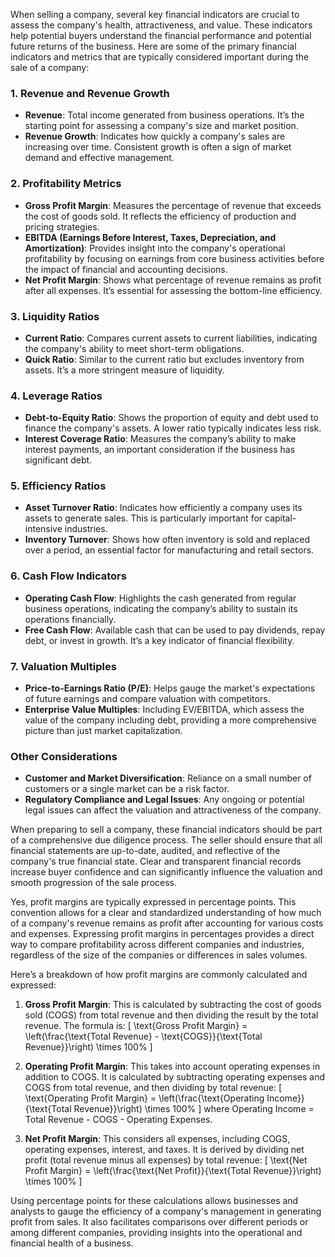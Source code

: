 When selling a company, several key financial indicators are crucial to assess the company's health, attractiveness, and value. These indicators help potential buyers understand the financial performance and potential future returns of the business. Here are some of the primary financial indicators and metrics that are typically considered important during the sale of a company:

### 1. **Revenue and Revenue Growth**
- **Revenue**: Total income generated from business operations. It’s the starting point for assessing a company's size and market position.
- **Revenue Growth**: Indicates how quickly a company's sales are increasing over time. Consistent growth is often a sign of market demand and effective management.

### 2. **Profitability Metrics**
- **Gross Profit Margin**: Measures the percentage of revenue that exceeds the cost of goods sold. It reflects the efficiency of production and pricing strategies.
- **EBITDA (Earnings Before Interest, Taxes, Depreciation, and Amortization)**: Provides insight into the company's operational profitability by focusing on earnings from core business activities before the impact of financial and accounting decisions.
- **Net Profit Margin**: Shows what percentage of revenue remains as profit after all expenses. It’s essential for assessing the bottom-line efficiency.

### 3. **Liquidity Ratios**
- **Current Ratio**: Compares current assets to current liabilities, indicating the company's ability to meet short-term obligations.
- **Quick Ratio**: Similar to the current ratio but excludes inventory from assets. It’s a more stringent measure of liquidity.

### 4. **Leverage Ratios**
- **Debt-to-Equity Ratio**: Shows the proportion of equity and debt used to finance the company's assets. A lower ratio typically indicates less risk.
- **Interest Coverage Ratio**: Measures the company’s ability to make interest payments, an important consideration if the business has significant debt.

### 5. **Efficiency Ratios**
- **Asset Turnover Ratio**: Indicates how efficiently a company uses its assets to generate sales. This is particularly important for capital-intensive industries.
- **Inventory Turnover**: Shows how often inventory is sold and replaced over a period, an essential factor for manufacturing and retail sectors.

### 6. **Cash Flow Indicators**
- **Operating Cash Flow**: Highlights the cash generated from regular business operations, indicating the company’s ability to sustain its operations financially.
- **Free Cash Flow**: Available cash that can be used to pay dividends, repay debt, or invest in growth. It’s a key indicator of financial flexibility.

### 7. **Valuation Multiples**
- **Price-to-Earnings Ratio (P/E)**: Helps gauge the market's expectations of future earnings and compare valuation with competitors.
- **Enterprise Value Multiples**: Including EV/EBITDA, which assess the value of the company including debt, providing a more comprehensive picture than just market capitalization.

### Other Considerations
- **Customer and Market Diversification**: Reliance on a small number of customers or a single market can be a risk factor.
- **Regulatory Compliance and Legal Issues**: Any ongoing or potential legal issues can affect the valuation and attractiveness of the company.

When preparing to sell a company, these financial indicators should be part of a comprehensive due diligence process. The seller should ensure that all financial statements are up-to-date, audited, and reflective of the company's true financial state. Clear and transparent financial records increase buyer confidence and can significantly influence the valuation and smooth progression of the sale process.

Yes, profit margins are typically expressed in percentage points. This convention allows for a clear and standardized understanding of how much of a company's revenue remains as profit after accounting for various costs and expenses. Expressing profit margins in percentages provides a direct way to compare profitability across different companies and industries, regardless of the size of the companies or differences in sales volumes.

Here’s a breakdown of how profit margins are commonly calculated and expressed:

1. **Gross Profit Margin**: This is calculated by subtracting the cost of goods sold (COGS) from total revenue and then dividing the result by the total revenue. The formula is:
   \[
   \text{Gross Profit Margin} = \left(\frac{\text{Total Revenue} - \text{COGS}}{\text{Total Revenue}}\right) \times 100\%
   \]

2. **Operating Profit Margin**: This takes into account operating expenses in addition to COGS. It is calculated by subtracting operating expenses and COGS from total revenue, and then dividing by total revenue:
   \[
   \text{Operating Profit Margin} = \left(\frac{\text{Operating Income}}{\text{Total Revenue}}\right) \times 100\%
   \]
   where Operating Income = Total Revenue - COGS - Operating Expenses.

3. **Net Profit Margin**: This considers all expenses, including COGS, operating expenses, interest, and taxes. It is derived by dividing net profit (total revenue minus all expenses) by total revenue:
   \[
   \text{Net Profit Margin} = \left(\frac{\text{Net Profit}}{\text{Total Revenue}}\right) \times 100\%
   \]

Using percentage points for these calculations allows businesses and analysts to gauge the efficiency of a company's management in generating profit from sales. It also facilitates comparisons over different periods or among different companies, providing insights into the operational and financial health of a business.
